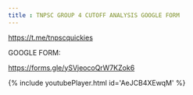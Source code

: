```yaml
---
title : TNPSC GROUP 4 CUTOFF ANALYSIS GOOGLE FORM
---
```


https://t.me/tnpscquickies

GOOGLE FORM:

https://forms.gle/ySVjeocoQrW7KZok6



{% include youtubePlayer.html id='AeJCB4XEwqM' %}
